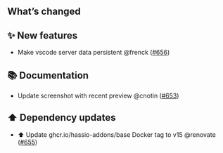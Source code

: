 ## What’s changed

## ✨ New features

- Make vscode server data persistent @frenck ([#656](https://github.com/hassio-addons/addon-ssh/pull/656))

## 📚 Documentation

- Update screenshot with recent preview @cnotin ([#653](https://github.com/hassio-addons/addon-ssh/pull/653))

## ⬆️ Dependency updates

- ⬆️ Update ghcr.io/hassio-addons/base Docker tag to v15 @renovate ([#655](https://github.com/hassio-addons/addon-ssh/pull/655))
